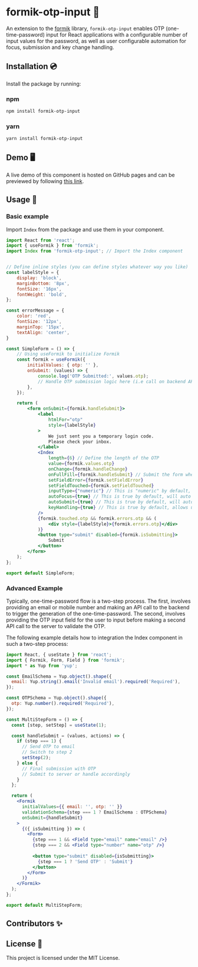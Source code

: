 # formik-otp-input 🪪

An extension to the [formik](https://github.com/jaredpalmer/formik) library, `formik-otp-input` enables OTP (one-time-password)
input for React applications with a configurable number of input values for the password, as well as user configurable
automation for focus, submission and key change handling.

## Installation 💿

Install the package by running:

### npm

```sh
npm install formik-otp-input
```

### yarn

```sh
yarn install formik-otp-input
```

## Demo 🖥️

A live demo of this component is hosted on GitHub pages and can be previewed by following [this link]().

## Usage 🔨

### Basic example 
Import `Index`  from the package and use them in your component.

```jsx
import React from 'react';
import { useFormik } from 'formik';
import Index from 'formik-otp-input'; // Import the Index component


// Define inline styles (you can define styles whatever way you like)
const labelStyle = {
    display: 'block',
    marginBottom: '8px',
    fontSize: '16px',
    fontWeight: 'bold',
};

const errorMessage = {
    color: 'red',
    fontSize: '12px',
    marginTop: '15px',
    textAlign: 'center',
}

const SimpleForm = () => {
    // Using useFormik to initialize Formik
    const formik = useFormik({
        initialValues: { otp: '' },
        onSubmit: (values) => {
            console.log('OTP Submitted:', values.otp);
            // Handle OTP submission logic here (i.e call on backend API to validate OTP)
        },
    });

    return (
        <form onSubmit={formik.handleSubmit}>
            <label 
                htmlFor="otp" 
                style={labelStyle}
            >
                We just sent you a temporary login code. 
                Please check your inbox.
            </label>
            <Index
                length={6} // Define the length of the OTP
                value={formik.values.otp}
                onChange={formik.handleChange}
                onFullFill={formik.handleSubmit} // Submit the form when OTP is fully entered
                setFieldError={formik.setFieldError}
                setFieldTouched={formik.setFieldTouched}
                inputType={"numeric"} // This is "numeric" by default, other options are "alphabetic" and "alphanumeric"
                autoFocus={true} // This is true by default, will auto focus the first field in the Index
                autoSubmit={true} // This is true by default, will auto submit when all six otp values are filled
                keyHandling={true} // This is true by default, allows users to use backspace and arrow keyboard keys
            />
            {formik.touched.otp && formik.errors.otp && (
                <div style={labelStyle}>{formik.errors.otp}</div>
            )}
            <button type="submit" disabled={formik.isSubmitting}>
                Submit
            </button>
        </form>
    );
};

export default SimpleForm;
```

### Advanced Example
Typically, one-time-password flow is a two-step process. The first, involves providing an email or mobile number and 
making an API call to the backend to trigger the generation of the one-time-password. The second, involves providing the
OTP input field for the user to input before making a second API call to the server to validate the OTP. 

The following example details how to integration the Index component in such a two-step process:

```jsx
import React, { useState } from 'react';
import { Formik, Form, Field } from 'formik';
import * as Yup from 'yup';

const EmailSchema = Yup.object().shape({
  email: Yup.string().email('Invalid email').required('Required'),
});

const OTPSchema = Yup.object().shape({
  otp: Yup.number().required('Required'),
});

const MultiStepForm = () => {
  const [step, setStep] = useState(1);

  const handleSubmit = (values, actions) => {
    if (step === 1) {
      // Send OTP to email
      // Switch to step 2
      setStep(2);
    } else {
      // Final submission with OTP
      // Submit to server or handle accordingly
    }
  };

  return (
    <Formik
      initialValues={{ email: '', otp: '' }}
      validationSchema={step === 1 ? EmailSchema : OTPSchema}
      onSubmit={handleSubmit}
    >
      {({ isSubmitting }) => (
        <Form>
          {step === 1 && <Field type="email" name="email" />}
          {step === 2 && <Field type="number" name="otp" />}
          
          <button type="submit" disabled={isSubmitting}>
            {step === 1 ? 'Send OTP' : 'Submit'}
          </button>
        </Form>
      )}
    </Formik>
  );
};

export default MultiStepForm;

```


## Contributors ✨


## License 🎫

This project is licensed under the MIT License.
